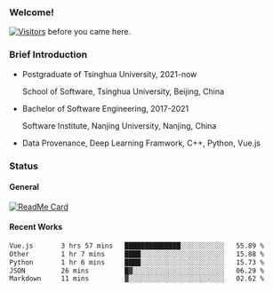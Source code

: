 ### Welcome!

[![Visitors](https://visitor-badge.laobi.icu/badge?page_id=HermitSun.HermitSun)]() before you came here.

### Brief Introduction

- Postgraduate of Tsinghua University, 2021-now
  
  School of Software, Tsinghua University, Beijing, China

- Bachelor of Software Engineering, 2017-2021
  
  Software Institute, Nanjing University, Nanjing, China

- Data Provenance, Deep Learning Framwork, C++, Python, Vue.js

### Status

#### General

[![ReadMe Card](https://github-readme-stats.hermitsun.vercel.app/api?username=HermitSun&count_private=true&show_icons=true)]()

#### Recent Works

<!--START_SECTION:waka-->

```txt
Vue.js       3 hrs 57 mins   ██████████████░░░░░░░░░░░   55.89 %
Other        1 hr 7 mins     ████░░░░░░░░░░░░░░░░░░░░░   15.88 %
Python       1 hr 6 mins     ████░░░░░░░░░░░░░░░░░░░░░   15.73 %
JSON         26 mins         █▓░░░░░░░░░░░░░░░░░░░░░░░   06.29 %
Markdown     11 mins         ▓░░░░░░░░░░░░░░░░░░░░░░░░   02.62 %
```

<!--END_SECTION:waka-->
